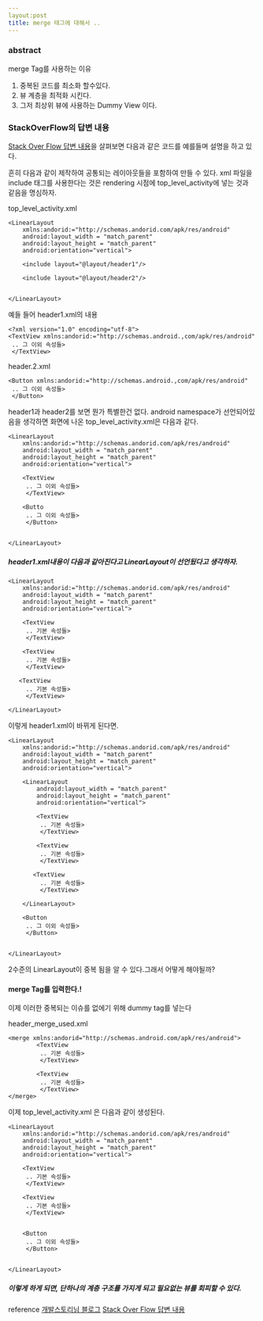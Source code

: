 ```yaml
---
layout:post
title: merge 태그에 대해서 .. 
---
```


### abstract 
merge Tag를 사용하는 이유 
1. 중복된 코드를 최소화 할수있다. 
2. 뷰 계층을 최적화 시킨다. 
3. 그저 최상위 뷰에 사용하는 Dummy View 이다. 


### StackOverFlow의 답변 내용 
[Stack Over Flow 답변 내용](https://stackoverflow.com/questions/8834898/what-is-the-purpose-of-androids-merge-tag-in-xml-layouts)을 살펴보면 다음과 같은 코드를 예를들며 설명을 하고 있다.

흔히 다음과 같이 제작하여 공통되는 레이아웃들을 포함하여 만들 수 있다. xml 파일을 include 태그를 사용한다는 것은 rendering 시점에 top_level_activity에 넣는 것과 같음을 명심하자.

top_level_activity.xml

```
<LinearLayout
	xmlns:andorid:="http://schemas.andorid.com/apk/res/android"
    android:layout_width = "match_parent"
    android:layout_height = "match_parent"
    android:orientation="vertical">

    <include layout="@layout/header1"/>

    <include layout="@layout/header2"/>


</LinearLayout>
```


예들 들어 header1.xml의 내용
```
<?xml version="1.0" encoding="utf-8">
<TextView xmlns:andorid:="http://schemas.android.,com/apk/res/android"
 .. 그 이외 속성들>
 </TextView>
```

header.2.xml
```
<Button xmlns:andorid:="http://schemas.android.,com/apk/res/android"
 .. 그 이외 속성들>
 </Button>

```

header1과 header2를 보면 뭔가 특별한건 없다. android namespace가 선언되어있음을 생각하면 
화면에 나온 top_level_activity.xml은 다음과 같다. 
```
<LinearLayout
	xmlns:andorid:="http://schemas.andorid.com/apk/res/android"
    android:layout_width = "match_parent"
    android:layout_height = "match_parent"
    android:orientation="vertical">

    <TextView 
     .. 그 이외 속성들>
     </TextView>

    <Butto
     .. 그 이외 속성들>
     </Button>


</LinearLayout>
```

##### header1.xml내용이 다음과 같아진다고 LinearLayout이 선언됬다고 생각하자. 
```
<LinearLayout
	xmlns:andorid:="http://schemas.andorid.com/apk/res/android"
    android:layout_width = "match_parent"
    android:layout_height = "match_parent"
    android:orientation="vertical">

    <TextView 
     .. 기본 속성들>
     </TextView>

    <TextView 
     .. 기본 속성들>
     </TextView>

   <TextView 
     .. 기본 속성들>
     </TextView>

</LinearLayout>
```

이렇게 header1.xml이 바뀌게 된다면. 

```
<LinearLayout
	xmlns:andorid:="http://schemas.andorid.com/apk/res/android"
    android:layout_width = "match_parent"
    android:layout_height = "match_parent"
    android:orientation="vertical">

    <LinearLayout
        android:layout_width = "match_parent"
        android:layout_height = "match_parent"
        android:orientation="vertical">

        <TextView 
         .. 기본 속성들>
         </TextView>

        <TextView 
         .. 기본 속성들>
         </TextView>

       <TextView 
         .. 기본 속성들>
         </TextView>

    </LinearLayout>

    <Button 
     .. 그 이외 속성들>
     </Button>


</LinearLayout>
```

2수준의 LinearLayout이 중복 됨을 알 수 있다.그래서 어떻게 해야될까? 

#### merge Tag를 입력한다.!

이제 이러한 중복되는 이슈를 없에기 위해 dummy tag를 넣는다 

header_merge_used.xml
```
<merge xmlns:andorid="http://schemas.android.com/apk/res/android">
 		<TextView 
         .. 기본 속성들>
         </TextView>

        <TextView 
         .. 기본 속성들>
         </TextView>
</merge>
```

이제 top_level_activity.xml 은 다음과 같이 생성된다. 


```
<LinearLayout
	xmlns:andorid:="http://schemas.andorid.com/apk/res/android"
    android:layout_width = "match_parent"
    android:layout_height = "match_parent"
    android:orientation="vertical">

    <TextView 
     .. 기본 속성들>
     </TextView>

    <TextView 
     .. 기본 속성들>
     </TextView>


    <Button 
     .. 그 이외 속성들>
     </Button>


</LinearLayout>
```

##### 이렇게 하게 되면, 단하나의 계층 구조를 가지게 되고 필요없는 뷰를 회피할 수 있다. 

reference
[개발스토리님 블로그](http://humble.tistory.com/45)
[Stack Over Flow 답변 내용 ](https://stackoverflow.com/questions/8834898/what-is-the-purpose-of-androids-merge-tag-in-xml-layouts)
